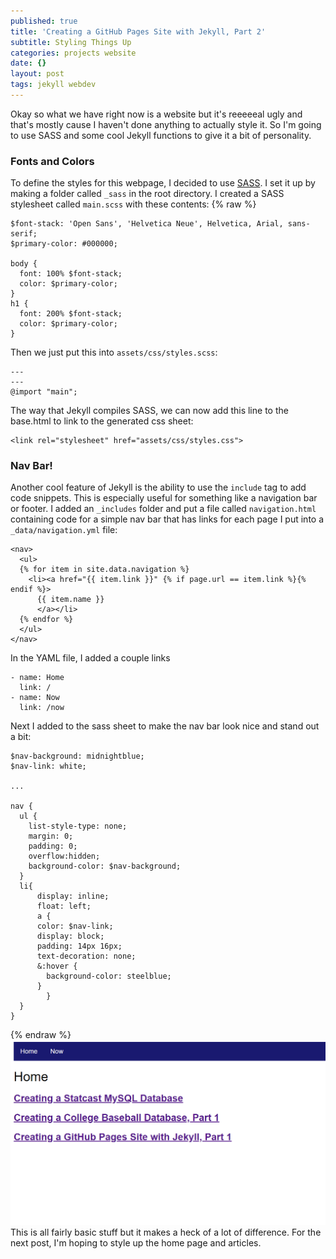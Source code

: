 ```yaml
---
published: true
title: 'Creating a GitHub Pages Site with Jekyll, Part 2'
subtitle: Styling Things Up
categories: projects website
date: {}
layout: post
tags: jekyll webdev
---
```

Okay so what we have right now is a website but it's reeeeeal ugly and that's mostly cause I haven't done anything to actually style it. So I'm going to use SASS and some cool Jekyll functions to give it a bit of personality.

### Fonts and Colors
To define the styles for this webpage, I decided to use [SASS](https://sass-lang.com/). I set it up by making a folder called `_sass` in the root directory. I created a SASS stylesheet called `main.scss` with these contents:
{% raw %}
```{sass}
$font-stack: 'Open Sans', 'Helvetica Neue', Helvetica, Arial, sans-serif;
$primary-color: #000000;

body {
  font: 100% $font-stack;
  color: $primary-color;
}
h1 {
  font: 200% $font-stack;
  color: $primary-color;
}
```
Then we just put this into ```assets/css/styles.scss```:
```{sass}
---
---
@import "main";
```

The way that Jekyll compiles SASS, we can now add this line to the base.html to link to the generated css sheet:

```{html}
<link rel="stylesheet" href="assets/css/styles.css">
```

### Nav Bar!
Another cool feature of Jekyll is the ability to use the ```include``` tag to add code snippets. This is especially useful for something like a navigation bar or footer. I added an ```_includes``` folder and put a file called ```navigation.html``` containing code for a simple nav bar that has links for each page I put into a ```_data/navigation.yml``` file:
```{html}
<nav>
  <ul>
  {% for item in site.data.navigation %}
    <li><a href="{{ item.link }}" {% if page.url == item.link %}{% endif %}>
      {{ item.name }}
      </a></li>
  {% endfor %}
  </ul>
</nav>
```

In the YAML file, I added a couple links 
```{yaml}
- name: Home
  link: /
- name: Now
  link: /now
```

Next I added to the sass sheet to make the nav bar look nice and stand out a bit:
```{sass}
$nav-background: midnightblue;
$nav-link: white;

...

nav {
  ul {
    list-style-type: none;
    margin: 0;
    padding: 0;
    overflow:hidden;
    background-color: $nav-background;
  }
  li{
      display: inline;
      float: left;
      a {
      color: $nav-link;
      display: block;
      padding: 14px 16px;
      text-decoration: none;
      &:hover {
        background-color: steelblue;
      }
        }
  }
}
```
{% endraw %}
![](https://github.com/milesok/milesok.github.io/blob/master/assets/img/creating-github-page/v2.PNG?raw=true)
This is all fairly basic stuff but it makes a heck of a lot of difference. For the next post, I'm hoping to style up the home page and articles.
